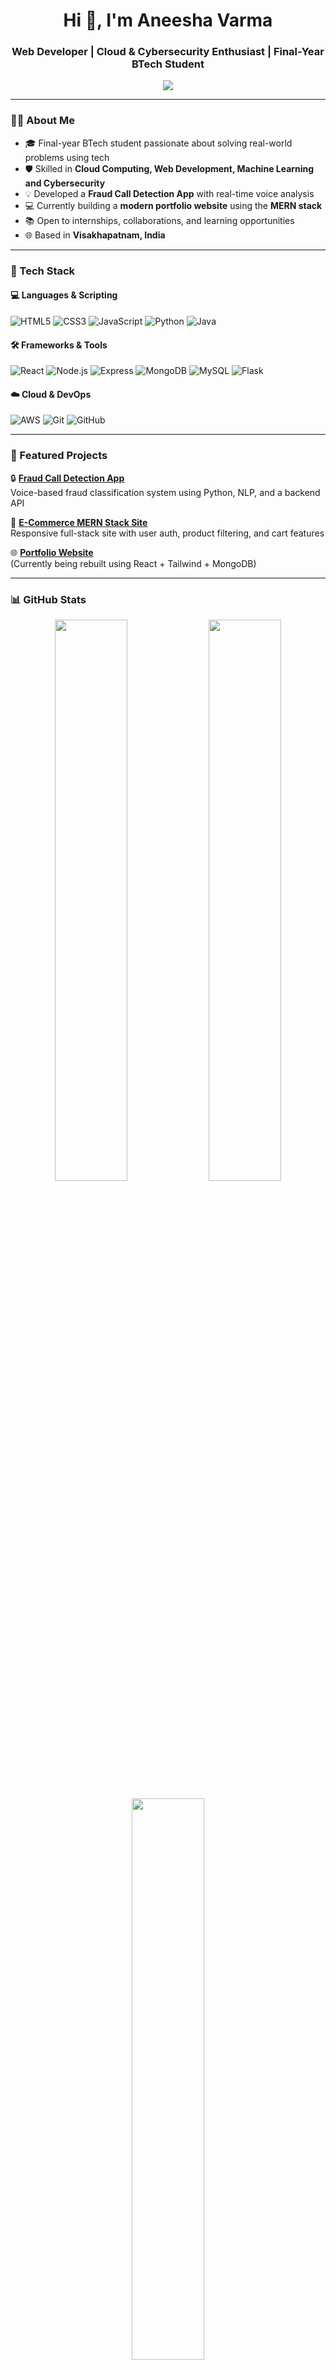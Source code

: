 <!-- GitHub Profile README for aneesha023 -->

<h1 align="center">Hi 👋, I'm Aneesha Varma</h1>
<h3 align="center">Web Developer | Cloud & Cybersecurity Enthusiast | Final-Year BTech Student</h3>

<p align="center">
  <img src="https://readme-typing-svg.herokuapp.com/?lines=Exploring+Cloud+%26+Security;Building+full-stack+apps;Voice+Fraud+Detection+System;Lifelong+learner🚀&center=true&width=440&height=45">
</p>

---

### 👩‍💻 About Me

- 🎓 Final-year BTech student passionate about solving real-world problems using tech  
- 🛡️ Skilled in **Cloud Computing, Web Development, Machine Learning and Cybersecurity**
- 💡 Developed a **Fraud Call Detection App** with real-time voice analysis
- 💻 Currently building a **modern portfolio website** using the **MERN stack**
- 📚 Open to internships, collaborations, and learning opportunities
- 🌐 Based in **Visakhapatnam, India**

---

### 🔧 Tech Stack

#### 💻 Languages & Scripting
![HTML5](https://img.shields.io/badge/-HTML5-E34F26?logo=html5&logoColor=fff)
![CSS3](https://img.shields.io/badge/-CSS3-1572B6?logo=css3)
![JavaScript](https://img.shields.io/badge/-JavaScript-F7DF1E?logo=javascript)
![Python](https://img.shields.io/badge/-Python-3776AB?logo=python)
![Java](https://img.shields.io/badge/-Java-007396?logo=java)

#### 🛠️ Frameworks & Tools
![React](https://img.shields.io/badge/-React-61DAFB?logo=react&logoColor=000)
![Node.js](https://img.shields.io/badge/-Node.js-339933?logo=node.js)
![Express](https://img.shields.io/badge/-Express-black?logo=express)
![MongoDB](https://img.shields.io/badge/-MongoDB-47A248?logo=mongodb)
![MySQL](https://img.shields.io/badge/-MySQL-4479A1?logo=mysql)
![Flask](https://img.shields.io/badge/-Flask-000000?logo=flask)

#### ☁️ Cloud & DevOps
![AWS](https://img.shields.io/badge/-AWS-232F3E?logo=amazon-aws)
![Git](https://img.shields.io/badge/-Git-F05032?logo=git)
![GitHub](https://img.shields.io/badge/-GitHub-181717?logo=github)

---

### 📌 Featured Projects

🔒 [**Fraud Call Detection App**](https://github.com/aneesha023/FraudCallDetection)  
Voice-based fraud classification system using Python, NLP, and a backend API

🛒 [**E-Commerce MERN Stack Site**](https://github.com/aneesha023/E-commerce)  
Responsive full-stack site with user auth, product filtering, and cart features

🌐 [**Portfolio Website**](https://aneeshavarma.my.canva.site/)  
(Currently being rebuilt using React + Tailwind + MongoDB)

---

### 📊 GitHub Stats

<p align="center">
  <img src="https://github-readme-stats.vercel.app/api?username=aneesha023&show_icons=true&theme=radical" width="48%" />
  <img src="https://github-readme-streak-stats.herokuapp.com/?user=aneesha023&theme=radical" width="48%" />
</p>

<p align="center">
  <img src="https://github-readme-stats.vercel.app/api/top-langs/?username=aneesha023&layout=compact&theme=radical" width="48%" />
</p>

---

### 📫 Connect with Me

[![LinkedIn](https://img.shields.io/badge/-LinkedIn-blue?logo=linkedin&style=flat-square)](https://www.linkedin.com/in/aneesha-varma/)  
📧 Email: aneeshavarma07@gmail.com  
🌐 Portfolio: Coming soon!

---

<p align="center">Thanks for visiting! ⭐️ Let's connect and build amazing things!</p>
